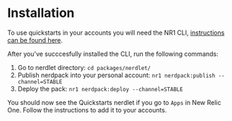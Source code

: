 # Installation

To use quickstarts in your accounts you will need the NR1 CLI, [instructions can be found here](https://one.newrelic.com/launcher/developer-center.launcher?pane=eyJuZXJkbGV0SWQiOiJkZXZlbG9wZXItY2VudGVyLmRldmVsb3Blci1jZW50ZXIifQ==).

After you've succcesfully installed the CLI, run the following commands:

1. Go to nerdlet directory: `cd packages/nerdlet/`
2. Publish nerdpack into your personal account: `nr1 nerdpack:publish --channel=STABLE`
3. Deploy the pack: `nr1 nerdpack:deploy --channel=STABLE`

You should now see the Quickstarts nerdlet if you go to `Apps` in New Relic One. Follow the instructions to add it to your accounts.
